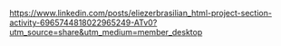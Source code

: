 https://www.linkedin.com/posts/eliezerbrasilian_html-project-section-activity-6965744818022965249-ATv0?utm_source=share&utm_medium=member_desktop
